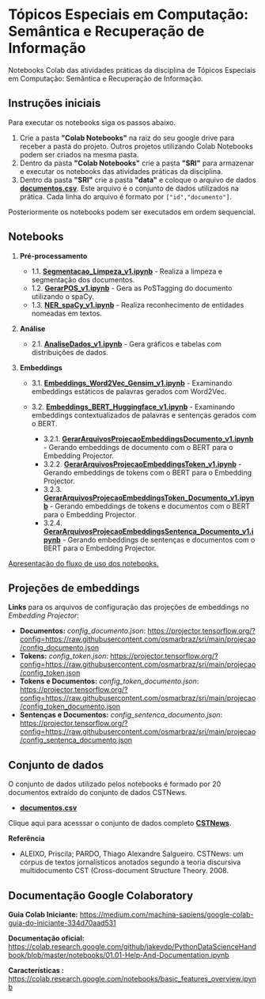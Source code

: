# Tópicos Especiais em Computação: Semântica e Recuperação de Informação

Notebooks Colab das atividades práticas da disciplina de Tópicos Especiais em Computação: Semântica e Recuperação de Informação.

## **Instruções iniciais** 

Para executar os notebooks siga os passos abaixo.
1. Crie a pasta **"Colab Notebooks"** na raiz do seu google drive para receber a pasta do projeto. Outros projetos utilizando Colab Notebooks podem ser criados na mesma pasta.
2. Dentro da pasta **"Colab Notebooks"** crie a pasta **"SRI"** para armazenar e executar os notebooks das atividades práticas da disciplina.
3. Dentro da pasta **"SRI"** crie a pasta **"data"** e coloque o arquivo de dados [**documentos.csv**](https://github.com/osmarbraz/sri/blob/main/data/documentos.csv). Este arquivo é o conjunto de dados utilizados na prática. Cada linha do arquivo é formato por `["id","documento"]`.

Posteriormente os notebooks podem ser executados em ordem sequencial.

## Notebooks

1. **Pré-processamento**
	- 1.1. [**Segmentacao_Limpeza_v1.ipynb**](https://github.com/osmarbraz/sri/blob/main/1_1_Segmentacao_Limpeza_v1.ipynb) - Realiza a limpeza e segmentação dos documentos.
	- 1.2. [**GerarPOS_v1.ipynb**](https://github.com/osmarbraz/sri/blob/main/1_2_GerarPOS_v1.ipynb) - Gera as PoSTagging do documento utilizando o spaCy.
	- 1.3. [**NER_spaCy_v1.ipynb**](https://github.com/osmarbraz/sri/blob/main/1_3_NER_spaCy_v1.ipynb) - Realiza reconhecimento de entidades nomeadas em textos.

2. **Análise**
	- 2.1. [**AnaliseDados_v1.ipynb**](https://github.com/osmarbraz/sri/blob/main/2_1_AnaliseDados_v1.ipynb) - Gera gráficos e tabelas com distribuições de dados.

3. **Embeddings**
	- 3.1. [**Embeddings_Word2Vec_Gensim_v1.ipynb**](https://github.com/osmarbraz/sri/blob/main/3_1_Embeddings_Word2Vec_Gensim_v1.ipynb) - Examinando embeddings estáticos de palavras gerados com Word2Vec.
	- 3.2. [**Embeddings_BERT_Huggingface_v1.ipynb**](https://github.com/osmarbraz/sri/blob/main/3_2_Embeddings_BERT_Huggingface_v1.ipynb) - Examinando embeddings contextualizados de palavras e sentenças gerados com o BERT.
	
		- 3.2.1. [**GerarArquivosProjecaoEmbeddingsDocumento_v1.ipynb**](https://github.com/osmarbraz/sri/blob/main/3_2_1_GerarArquivosProjecaoEmbeddingsDocumento_v1.ipynb) - Gerando embeddings de documento com o BERT para o Embedding Projector.		
		- 3.2.2. [**GerarArquivosProjecaoEmbeddingsToken_v1.ipynb**](https://github.com/osmarbraz/sri/blob/main/3_2_2_GerarArquivosProjecaoEmbeddingsToken_v1.ipynb) - Gerando embeddings de tokens com o BERT para o Embedding Projector.		
		- 3.2.3. [**GerarArquivosProjecaoEmbeddingsToken_Documento_v1.ipynb**](https://github.com/osmarbraz/sri/blob/main/3_2_3_GerarArquivosProjecaoEmbeddingsToken_Documento_v1.ipynb) - Gerando embeddings de tokens e documentos com o BERT para o Embedding Projector.		
		- 3.2.4. [**GerarArquivosProjecaoEmbeddingsSentenca_Documento_v1.ipynb**](https://github.com/osmarbraz/sri/blob/main/3_2_4_GerarArquivosProjecaoEmbeddingsSentenca_Documento_v1.ipynb) - Gerando embeddings de sentenças e documentos com o BERT para o Embedding Projector.

[Apresentação do fluxo de uso dos notebooks.](https://docs.google.com/presentation/d/1W5TRri89JVVyQVGz9IOeQIa9jk186w4c/edit#slide=id.gf4978a6ef2_0_24)

## Projeções de embeddings

**Links** para os arquivos de configuração das projeções de embeddings no *Embedding Projector*:

- **Documentos:** *config_documento.json*: 
https://projector.tensorflow.org/?config=https://raw.githubusercontent.com/osmarbraz/sri/main/projecao/config_documento.json
- **Tokens:** *config_token.json*: 
https://projector.tensorflow.org/?config=https://raw.githubusercontent.com/osmarbraz/sri/main/projecao/config_token.json
- **Tokens e Documentos:** *config_token_documento.json*: 
https://projector.tensorflow.org/?config=https://raw.githubusercontent.com/osmarbraz/sri/main/projecao/config_token_documento.json
- **Sentenças e Documentos:** *config_sentenca_documento.json*: 
https://projector.tensorflow.org/?config=https://raw.githubusercontent.com/osmarbraz/sri/main/projecao/config_sentenca_documento.json

## Conjunto de dados
O conjunto de dados utilizado pelos notebooks é formado por 20 documentos extraído do conjunto de dados CSTNews. 

* [**documentos.csv**](https://github.com/osmarbraz/sri/blob/main/data/documentos.csv)

Clique aqui para acesssar o conjunto de dados completo [**CSTNews**](https://sites.icmc.usp.br/taspardo/sucinto/files/CSTNews%206.0.zip). 

**Referência**
- ALEIXO, Priscila; PARDO, Thiago Alexandre Salgueiro. CSTNews: um córpus de textos jornalísticos anotados segundo a teoria discursiva multidocumento CST (Cross-document Structure Theory. 2008.

## Documentação Google Colaboratory

**Guia Colab Iniciante:**
https://medium.com/machina-sapiens/google-colab-guia-do-iniciante-334d70aad531

**Documentação oficial:**
https://colab.research.google.com/github/jakevdp/PythonDataScienceHandbook/blob/master/notebooks/01.01-Help-And-Documentation.ipynb
 
**Características :**
https://colab.research.google.com/notebooks/basic_features_overview.ipynb
